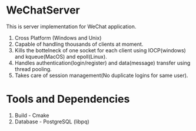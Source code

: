 # WeChatServer

This is server implementation for WeChat application.

1) Cross Platform (Windows and Unix)
2) Capable of handling thousands of clients at moment.
3) Kills the bottelneck of one socket for each client using IOCP(windows) and kqueue(MacOS) and epoll(Linux).
4) Handles authentication(login/register) and data(message) transfer using thread pooling.
5) Takes care of session management(No duplicate logins for same user).


# Tools and Dependencies  

1) Build - Cmake
2) Database - PostgreSQL (libpq)


